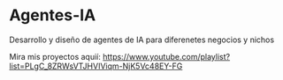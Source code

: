 # Agentes-IA
Desarrollo y diseño de agentes de IA para diferenetes negocios y nichos

Mira mis proyectos aquií: https://www.youtube.com/playlist?list=PLgC_8ZRWsVTJHVIViqm-NjK5Vc48EY-FG
